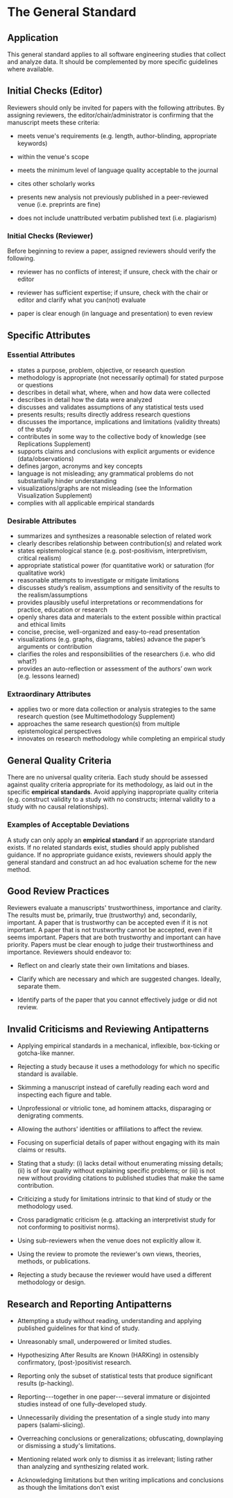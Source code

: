 # The General Standard 
<standard name = "General Standard">

## Application 

This general standard applies to all software engineering studies that
collect and analyze data. It should be complemented by more specific
guidelines where available.

## Initial Checks (Editor) 

Reviewers should only be invited for papers with the following
attributes. By assigning reviewers, the editor/chair/administrator is
confirming that the manuscript meets these criteria:

-   meets venue's requirements (e.g. length, author-blinding,
    appropriate keywords)

-   within the venue's scope

-   meets the minimum level of language quality acceptable to the
    journal

-   cites other scholarly works

-   presents new analysis not previously published in a peer-reviewed
    venue (i.e. preprints are fine)

-   does not include unattributed verbatim published text (i.e.
    plagiarism)

### Initial Checks (Reviewer)

Before beginning to review a paper, assigned reviewers should verify the
following.

-   reviewer has no conflicts of interest; if unsure, check with the
    chair or editor

-   reviewer has sufficient expertise; if unsure, check with the chair
    or editor and clarify what you can(not) evaluate

-   paper is clear enough (in language and presentation) to even review

## Specific Attributes 

### Essential Attributes 
<checklist name="Essential">

-	states a purpose, problem, objective, or research question
-	methodology is appropriate (not necessarily optimal) for stated purpose or questions
-	describes in detail what, where, when and how data were collected
-	describes in detail how the data were analyzed
-	discusses and validates assumptions of any statistical tests used 
-	presents results; results directly address research questions
-	discusses the importance, implications and limitations (validity threats) of the study
-	contributes in some way to the collective body of knowledge (see Replications Supplement)
-	supports claims and conclusions with explicit arguments or evidence (data/observations)
-	defines jargon, acronyms and key concepts
-	language is not misleading; any grammatical problems do not substantially hinder understanding
-	visualizations/graphs are not misleading (see the Information Visualization Supplement)
-	complies with all applicable empirical standards
</checklist>
     
### Desirable Attributes
<checklist name="Desirable">

-	summarizes and synthesizes a reasonable selection of related work
-	clearly describes relationship between contribution(s) and related work
-	states epistemological stance (e.g. post-positivism, interpretivism, critical realism)
-	appropriate statistical power (for quantitative work) or saturation (for qualitative work)
-	reasonable attempts to investigate or mitigate limitations
-	discusses study’s realism, assumptions and sensitivity of the results to the realism/assumptions
-	provides plausibly useful interpretations or recommendations for practice, education or research
-	openly shares data and materials to the extent possible within practical and ethical limits
-	concise, precise, well-organized and easy-to-read presentation
-	visualizations (e.g. graphs, diagrams, tables) advance the paper’s arguments or contribution
-	clarifies the roles and responsibilities of the researchers (i.e. who did what?)
-	provides an auto-reflection or assessment of the authors’ own work (e.g. lessons learned)
</checklist>
     
### Extraordinary Attributes 	
<checklist name="Extraordinary">

-	applies two or more data collection or analysis strategies to the same research question (see Multimethodology Supplement)
-	approaches the same research question(s) from multiple epistemological perspectives
-	innovates on research methodology while completing an empirical study
</checklist>

## General Quality Criteria 

There are no universal quality criteria. Each study should be assessed
against quality criteria appropriate for its methodology, as laid out in
the specific **empirical standards**. Avoid applying inappropriate
quality criteria (e.g. construct validity to a study with no constructs;
internal validity to a study with no causal relationships).

### Examples of Acceptable Deviations 

A study can only apply an **empirical standard** if an appropriate
standard exists. If no related standards exist, studies should apply
published guidance. If no appropriate guidance exists, reviewers should
apply the general standard and construct an ad hoc evaluation scheme for
the new method.

## Good Review Practices 

Reviewers evaluate a manuscripts' trustworthiness, importance and
clarity. The results must be, primarily, true (trustworthy) and,
secondarily, important. A paper that is trustworthy can be accepted even
if it is not important. A paper that is not trustworthy cannot be
accepted, even if it seems important. Papers that are both trustworthy
and important can have priority. Papers must be clear enough to judge
their trustworthiness and importance. Reviewers should endeavor to:

-   Reflect on and clearly state their own limitations and biases.

-   Clarify which are necessary and which are suggested changes.
    Ideally, separate them.

-   Identify parts of the paper that you cannot effectively judge or did
    not review.

## Invalid Criticisms and Reviewing Antipatterns

-   Applying empirical standards in a mechanical, inflexible,
    box-ticking or gotcha-like manner.

-   Rejecting a study because it uses a methodology for which no
    specific standard is available.

-   Skimming a manuscript instead of carefully reading each word and
    inspecting each figure and table.

-   Unprofessional or vitriolic tone, ad hominem attacks, disparaging or
    denigrating comments.

-   Allowing the authors' identities or affiliations to affect the
    review.

-   Focusing on superficial details of paper without engaging with its
    main claims or results.

-   Stating that a study: (i) lacks detail without enumerating missing
    details; (ii) is of low quality without explaining specific
    problems; or (iii) is not new without providing citations to
    published studies that make the same contribution.

-   Criticizing a study for limitations intrinsic to that kind of study
    or the methodology used.

-   Cross paradigmatic criticism (e.g. attacking an interpretivist study
    for not conforming to positivist norms).

-   Using sub-reviewers when the venue does not explicitly allow it.

-   Using the review to promote the reviewer\'s own views, theories,
    methods, or publications.

-   Rejecting a study because the reviewer would have used a different
    methodology or design.

## Research and Reporting Antipatterns

-   Attempting a study without reading, understanding and applying
    published guidelines for that kind of study.

-   Unreasonably small, underpowered or limited studies.

-   Hypothesizing After Results are Known (HARKing) in ostensibly
    confirmatory, (post-)positivist research.

-   Reporting only the subset of statistical tests that produce
    significant results (p-hacking).

-   Reporting---together in one paper---several immature or disjointed
    studies instead of one fully-developed study.

-   Unnecessarily dividing the presentation of a single study into many
    papers (salami-slicing).

-   Overreaching conclusions or generalizations; obfuscating,
    downplaying or dismissing a study's limitations.

-   Mentioning related work only to dismiss it as irrelevant; listing
    rather than analyzing and synthesizing related work.

-   Acknowledging limitations but then writing implications and
    conclusions as though the limitations don't exist
